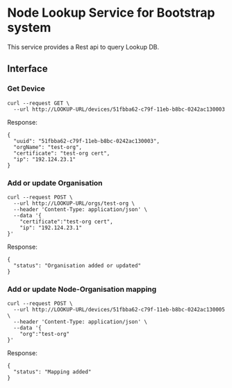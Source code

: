 # Node Lookup Service for Bootstrap system

This service provides a Rest api to query Lookup DB. 

## Interface 

### Get Device 

```
curl --request GET \
  --url http://LOOKUP-URL/devices/51fbba62-c79f-11eb-b8bc-0242ac130003
```
Response:
```
{
  "uuid": "51fbba62-c79f-11eb-b8bc-0242ac130003",
  "orgName": "test-org",
  "certificate": "test-org cert",
  "ip": "192.124.23.1"
}
```

### Add or update Organisation

```
curl --request POST \
  --url http://LOOKUP-URL/orgs/test-org \
  --header 'Content-Type: application/json' \
  --data '{
	"certificate":"test-org cert",
	"ip": "192.124.23.1"
}'
```
Response:
```
{
  "status": "Organisation added or updated"
}
```


### Add or update Node-Organisation mapping 

```
curl --request POST \
  --url http://LOOKUP-URL/devices/51fbba62-c79f-11eb-b8bc-0242ac130005 \
  --header 'Content-Type: application/json' \
  --data '{
	"org":"test-org"
}'
```
Response:
```
{
  "status": "Mapping added"
}
```